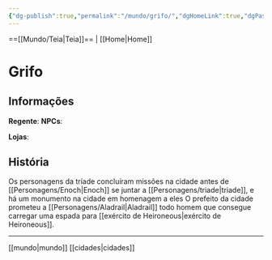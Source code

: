 ```yaml
---
{"dg-publish":true,"permalink":"/mundo/grifo/","dgHomeLink":true,"dgPassFrontmatter":false,"dgShowBacklinks":true,"dgShowLocalGraph":true}
---
```



==[[Mundo/Teia|Teia]]== | [[Home|Home]] 

# Grifo


## Informações
**Regente**:
**NPCs**:

**Lojas**:

## História
Os personagens da tríade concluíram missões na cidade antes de [[Personagens/Enoch|Enoch]] se juntar a [[Personagens/triade|triade]], e há um monumento na cidade em homenagem a eles
O prefeito da cidade prometeu a [[Personagens/Aladrail|Aladrail]] todo homem que consegue carregar uma espada para [[exército de Heironeous|exército de Heironeous]].

---
[[mundo|mundo]] [[cidades|cidades]]